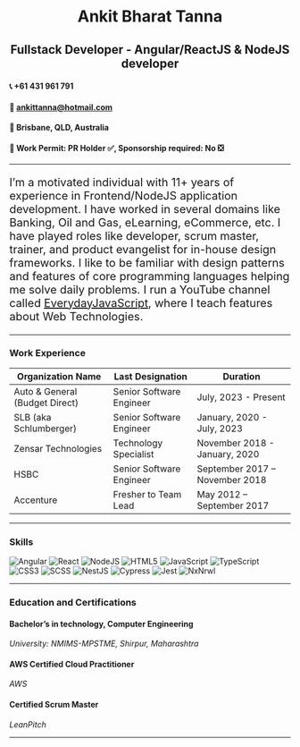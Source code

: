 <h1 align="center">
  Ankit Bharat Tanna
</h1>

<h2 align="center">
  Fullstack Developer - Angular/ReactJS & NodeJS developer
</h2>

#### :telephone_receiver: +61 431 961 791
#### :e-mail: ankittanna@hotmail.com 
#### :pushpin: Brisbane, QLD, Australia
#### :passport_control: Work Permit: PR Holder :white_check_mark:, Sponsorship required: No :negative_squared_cross_mark:
----
<p style="font-weight:400;font-size:20px">I’m a motivated individual with 11+ years of experience in Frontend/NodeJS application development. I have worked in several domains like Banking, Oil and Gas, eLearning, eCommerce, etc. I have played roles like developer, scrum master, trainer, and product evangelist for in-house design frameworks. I like to be familiar with design patterns and features of core programming languages helping me solve daily problems. I run a YouTube channel called <a href="https://www.youtube.com/@EverydayJavaScript/">EverydayJavaScript</a>, where I teach features about Web Technologies.</p>

----
### Work Experience

| Organization Name              | Last Designation             | Duration                       |
| ------------------------------ | ---------------------------- | ------------------------------ |
| Auto & General (Budget Direct) | Senior Software Engineer     | July, 2023 - Present           |
| SLB (aka Schlumberger)         | Senior Software Engineer     | January, 2020 - July, 2023     |
| Zensar Technologies            | Technology Specialist        | November 2018 - January, 2020  |
| HSBC                           | Senior Software Engineer     | September 2017 – November 2018 |
| Accenture                      | Fresher to Team Lead         | May 2012 – September 2017      |

----
### Skills

![Angular](https://img.shields.io/badge/Angular-red?style=for-the-badge)
![React](https://img.shields.io/badge/React-blue?style=for-the-badge)
![NodeJS](https://img.shields.io/badge/Node-green?style=for-the-badge)
![HTML5](https://img.shields.io/badge/HTML5-orange?style=for-the-badge)
![JavaScript](https://img.shields.io/badge/JavaScript-yellow?style=for-the-badge)
![TypeScript](https://img.shields.io/badge/TypeScript-lightblue?style=for-the-badge)
![CSS3](https://img.shields.io/badge/CSS3-darkblue?style=for-the-badge)
![SCSS](https://img.shields.io/badge/SCSS-orange?style=for-the-badge)
![NestJS](https://img.shields.io/badge/NestJS-darkred?style=for-the-badge)
![Cypress](https://img.shields.io/badge/Cypress-lightgreen?style=for-the-badge)
![Jest](https://img.shields.io/badge/Jest-maroon?style=for-the-badge)
![NxNrwl](https://img.shields.io/badge/NxNrwl-darkblue?style=for-the-badge)

----
### Education and Certifications

#### Bachelor’s in technology, Computer Engineering
*University: NMIMS-MPSTME, Shirpur, Maharashtra*

#### AWS Certified Cloud Practitioner
*AWS*

#### Certified Scrum Master
*LeanPitch*

----

<!--
**ankitbtanna/ankitbtanna** is a ✨ _special_ ✨ repository because its `README.md` (this file) appears on your GitHub profile.

Here are some ideas to get you started:

- 🔭 I’m currently working on ...
- 🌱 I’m currently learning ...
- 👯 I’m looking to collaborate on ...
- 🤔 I’m looking for help with ...
- 💬 Ask me about ...
- 📫 How to reach me: ...
- 😄 Pronouns: ...
- ⚡ Fun fact: ...
-->
